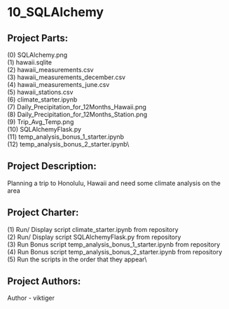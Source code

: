 # 10_SQLAlchemy

## **Project Parts:**
(0) SQLAlchemy.png\
(1) hawaii.sqlite\
(2) hawaii_measurements.csv\
(3) hawaii_measurements_december.csv\
(4) hawaii_measurements_june.csv\
(5) hawaii_stations.csv\
(6) climate_starter.ipynb\
(7) Daily_Precipitation_for_12Months_Hawaii.png\
(8) Daily_Precipitation_for_12Months_Station.png\
(9) Trip_Avg_Temp.png\
(10) SQLAlchemyFlask.py\
(11) temp_analysis_bonus_1_starter.ipynb\
(12) temp_analysis_bonus_2_starter.ipynb\

## **Project Description:**
Planning a trip to Honolulu, Hawaii and need some climate analysis on the area

## **Project Charter:**
(1) Run/ Display script climate_starter.ipynb from repository\
(2) Run/ Display script SQLAlchemyFlask.py from repository\
(3) Run Bonus script temp_analysis_bonus_1_starter.ipynb from repository\
(4) Run Bonus script temp_analysis_bonus_2_starter.ipynb from repository\
(5) Run the scripts in the order that they appear\

## **Project Authors:**
Author - viktiger
